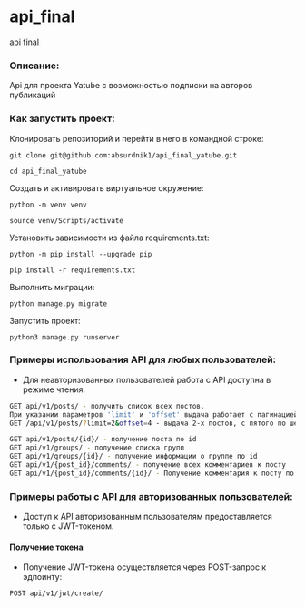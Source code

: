 # api_final
api final
### Описание:
Api для проекта Yatube с возможностью подписки на авторов публикаций
### Как запустить проект:
Клонировать репозиторий и перейти в него в командной строке:

```
git clone git@github.com:absurdnik1/api_final_yatube.git
```

```
cd api_final_yatube
```

Cоздать и активировать виртуальное окружение:

```
python -m venv venv
```

```
source venv/Scripts/activate
```

Установить зависимости из файла requirements.txt:

```
python -m pip install --upgrade pip
```

```
pip install -r requirements.txt
```

Выполнить миграции:

```
python manage.py migrate
```

Запустить проект:

```
python3 manage.py runserver
```
### Примеры использования API для любых пользователей:

- Для неавторизованных пользователей работа с API доступна в режиме чтения.

```sh
GET api/v1/posts/ - получить список всех постов.
При указании параметров 'limit' и 'offset' выдача работает с пагинацией:
GET /api/v1/posts/?limit=2&offset=4 - выдача 2-х постов, с пятого по шестой
```

```sh
GET api/v1/posts/{id}/ - получение поста по id
GET api/v1/groups/ - получение списка групп
GET api/v1/groups/{id}/ - получение информации о группе по id
GET api/v1/{post_id}/comments/ - получение всех комментариев к посту
GET api/v1/{post_id}/comments/{id}/ - Получение комментария к посту по id
```

### Примеры работы с API для авторизованных пользователей:

- Доступ к API авторизованным пользователям предоставляется только с JWT-токеном.

#### Получение токена

- Получение JWT-токена осуществляется через POST-запрос к эдпоинту:

```
POST api/v1/jwt/create/
```

